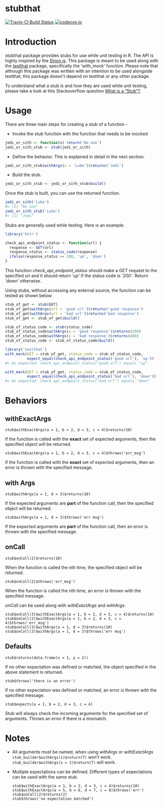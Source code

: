 <!-- README.md is generated from README.Rmd. Please edit that file -->
stubthat
========

[![Travis-CI Build Status](https://travis-ci.org/sainathadapa/stubthat.svg?branch=master)](https://travis-ci.org/sainathadapa/stubthat) [![codecov.io](http://codecov.io/github/sainathadapa/stubthat/coverage.svg?branch=master)](http://codecov.io/github/sainathadapa/stubthat?branch=master)

Introduction
============

stubthat package provides stubs for use while unit testing in R. The API is highly inspired by the [Sinon.js](http://sinonjs.org/). This package is meant to be used along with the [testthat](https://cran.r-project.org/package=testthat) package, specifically the 'with\_mock' function. Please note that although this package was written with an intention to be used alongside testthat, this package doesn't depend on testthat or any other package.

To understand what a stub is and how they are used while unit testing, please take a look at this Stackoverflow question [What is a “Stub”?](http://stackoverflow.com/questions/463278/what-is-a-stub).

Usage
=====

There are three main steps for creating a stub of a function -

-   Invoke the *stub* function with the function that needs to be mocked

``` r
jedi_or_sith <- function(x) return('No one')
jedi_or_sith_stub <- stub(jedi_or_sith)
```

-   Define the behavior. This is explained in detail in the next section.

``` r
jedi_or_sith_stub$withArgs(x = 'Luke')$returns('Jedi')
```

-   Build the stub.

``` r
jedi_or_sith_stub <- jedi_or_sith_stub$build()
```

Once the stub is built, you can use the returned function.

``` r
jedi_or_sith('Luke')
#> [1] "No one"
jedi_or_sith_stub('Luke')
#> [1] "Jedi"
```

Stubs are generally used while testing. Here is an example:

``` r
library('httr')

check_api_endpoint_status <- function(url) {
  response <- GET(url)
  response_status <- status_code(response)
  ifelse(response_status == 200, 'up', 'down')
}
```

This function *check\_api\_endpoint\_status* should make a *GET* request to the specified url and it should return *'up'* if the status code is *'200'*. Return *'down'* otherwise.

Using stubs, without accessing any external source, the function can be tested as shown below:

``` r
stub_of_get <- stub(GET)
stub_of_get$withArgs(url = 'good url')$returns('good response')
stub_of_get$withArgs(url = 'bad url')$returns('bad response')
stub_of_get <- stub_of_get$build()

stub_of_status_code <- stub(status_code)
stub_of_status_code$withArgs(x = 'good response')$returns(200)
stub_of_status_code$withArgs(x = 'bad response')$returns(400)
stub_of_status_code <- stub_of_status_code$build()

library('testthat')
with_mock(GET = stub_of_get, status_code = stub_of_status_code,
          expect_equal(check_api_endpoint_status('good url'), 'up'))
#> As expected: check_api_endpoint_status("good url") equals "up"

with_mock(GET = stub_of_get, status_code = stub_of_status_code,
          expect_equal(check_api_endpoint_status('bad url'), 'down'))
#> As expected: check_api_endpoint_status("bad url") equals "down"
```

Behaviors
=========

withExactArgs
-------------

`stub$withExactArgs(a = 1, b = 2, d = 3, c = 4)$returns(10)`

If the function is called with the **exact** set of expected arguments, then the specified object will be returned.

`stub$withExactArgs(a = 1, b = 2, d = 3, c = 4)$throws('err_msg')`

If the function is called with the **exact** set of expected arguments, then an error is thrown with the specified message.

with Args
---------

`stub$withArgs(a = 1, d = 3)$returns(10)`

If the expected arguments are **part** of the function call, then the specified object will be returned.

`stub$withArgs(a = 1, d = 3)$throws('err msg')`

If the expected arguments are **part** of the function call, then an error is thrown with the specified message.

onCall
------

`stub$onCall(2)$returns(10)`

When the function is called the nth time, the specified object will be returned.

`stub$onCall(2)$throws('err_msg')`

When the function is called the nth time, an error is thrown with the specified message.

*onCall* can be used along with *withExactArgs* and *withArgs*.

    stub$onCall(3)$withExactArgs(a = 1, b = 2, d = 3, c = 4)$returns(10)
    stub$onCall(2)$withExactArgs(a = 1, b = 2, d = 3, c = 4)$throws('err_msg')
    stub$onCall(3)$withArgs(a = 1, d = 3)$returns(10)
    stub$onCall(3)$withArgs(a = 1, d = 3)$throws('err msg')

Defaults
--------

`stub$returns(data.frame(x = 1, y = 2))`

If no other expectation was defined or matched, the object specified in the above statement is returned.

`stub$throws('there is an error')`

If no other expectation was defined or matched, an error is thrown with the specified message.

`stub$expects(a = 1, b = 2, d = 3, c = 4)`

Stub will always check the incoming arguments for the specified set of arguments. Throws an error if there is a mismatch.

Notes
=====

-   All arguments must be named, when using *withArgs* or *withExactArgs* `stub_builder$withArgs(1)$return(T)` won't work. `stub_builder$withArgs(x = 1)$return(T)` will work.

-   Multiple expectations can be defined. Different types of expectations can be used with the same stub.

        stub$withExactArgs(a = 1, b = 2, d = 3, c = 4)$returns(10)
        stub$withExactArgs(a = 5, b = 6, d = 7, c = 8)$throws('err')
        stub$onCall(2)$returns(2)
        stub$throws('no expectation matched')
